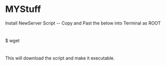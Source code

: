 # MYStuff
Install NewServer Script --
Copy and Past the below into Terminal as ROOT
#
$ wget 
#
This will download the script and make it executable.
